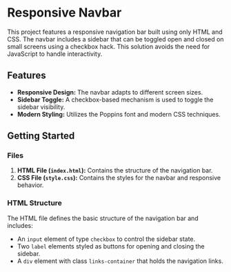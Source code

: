 # Responsive Navbar

This project features a responsive navigation bar built using only HTML and CSS. The navbar includes a sidebar that can be toggled open and closed on small screens using a checkbox hack. This solution avoids the need for JavaScript to handle interactivity.

## Features

- **Responsive Design:** The navbar adapts to different screen sizes.
- **Sidebar Toggle:** A checkbox-based mechanism is used to toggle the sidebar visibility.
- **Modern Styling:** Utilizes the Poppins font and modern CSS techniques.

## Getting Started

### Files

1. **HTML File (`index.html`):** Contains the structure of the navigation bar.
2. **CSS File (`style.css`):** Contains the styles for the navbar and responsive behavior.

### HTML Structure

The HTML file defines the basic structure of the navigation bar and includes:
- An `input` element of type `checkbox` to control the sidebar state.
- Two `label` elements styled as buttons for opening and closing the sidebar.
- A `div` element with class `links-container` that holds the navigation links.
